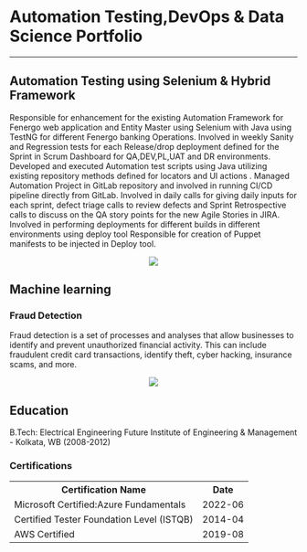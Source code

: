 # Automation Testing,DevOps & Data Science Portfolio
---

## Automation Testing using Selenium & Hybrid Framework

Responsible for enhancement for the existing Automation Framework for Fenergo web application and Entity Master using Selenium with Java using TestNG for different Fenergo banking Operations. 
Involved in weekly Sanity and Regression tests for each Release/drop deployment defined for the Sprint in Scrum Dashboard for QA,DEV,PL,UAT and DR environments.
Developed and executed Automation test scripts using Java utilizing existing repository methods defined for locators and UI actions .
Managed Automation Project in GitLab repository and involved in running CI/CD pipeline directly from GitLab.
Involved in daily calls for giving daily inputs for each sprint, defect triage calls to review defects and Sprint Retrospective calls to discuss on the QA story points for the new Agile Stories in JIRA.
Involved in performing deployments for different builds in different environments using deploy tool
Responsible for creation of Puppet manifests to be injected in Deploy tool.

<center><img src="images/Automation.jpeg"/></center>


## Machine learning

### Fraud Detection
Fraud detection is a set of processes and analyses that allow businesses to identify and prevent unauthorized financial activity. This can include fraudulent credit card transactions, identify theft, cyber hacking, insurance scams, and more.
<center><img src="images/fraud_detection.jpg"/></center>

## Education

B.Tech: Electrical Engineering
Future Institute of Engineering & Management - Kolkata, WB (2008-2012)

### Certifications

<table>
  <tr>
    <th>Certification Name</th>
    <th>Date</th>
  </tr>
  <tr>
    <td>Microsoft Certified:Azure Fundamentals</td>
    <td>2022-06</td>
  </tr>
  <tr>
    <td>Certified Tester Foundation Level (ISTQB)</td>
    <td>2014-04</td>
  </tr>
    <tr>
    <td>AWS Certified</td>
    <td>2019-08</td>
  </tr>
</table>
